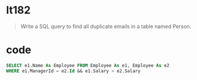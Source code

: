 # lt182
> Write a SQL query to find all duplicate emails in a table named Person.

# code
```SQL
SELECT e1.Name As Employee FROM Employee As e1, Employee As e2
WHERE e1.ManagerId = e2.Id && e1.Salary > e2.Salary
```